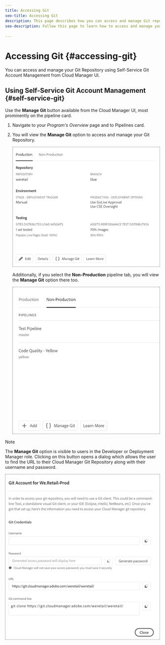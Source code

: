 ```yaml
---
title: Accessing Git
seo-title: Accessing Git
description: This page describes how you can access and manage Git repository.
seo-description: Follow this page to learn how to access and manage your Git repository.

---
```


# Accessing Git {#accessing-git}

You can access and manage your Git Repository using Self-Service Git Account Management from Cloud Manager UI.

## Using Self-Service Git Account Management {#self-service-git}

Use the **Manage Git** button available from the Cloud Manager UI, most prominently on the pipeline card.

1. Navigate to your *Program's Overview* page and to Pipelines card.

1. You will view the **Manage Git** option to access and manage your Git Repository.

   ![](assets/manage-git1.png)

   Additionally, if you select the **Non-Production** pipeline tab, you will view the **Manage Git** option there too.

   ![](assets/manage-git-new2.png)

>[!NOTE]
>The **Manage Git** option is visible to users in the Developer or Deployment Manager role. Clicking on this button opens a dialog which allows the user to find the URL to their Cloud Manager Git Repository along with their username and password. 

   ![](assets/manage-git3.png)



